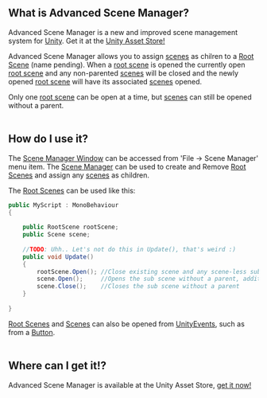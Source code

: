 ## What is Advanced Scene Manager?
Advanced Scene Manager is a new and improved scene management system for [Unity](https://unity.com/). Get it at the [Unity Asset Store!](https://assetstore.unity.com/)

Advanced Scene Manager allows you to assign [scenes](https://github.com/Zumwani/advanced-scene-manager/wiki/Scene) as chilren to a [Root Scene](https://github.com/Zumwani/advanced-scene-manager/wiki/Root-Scene) (name pending). 
When a [root scene](https://github.com/Zumwani/advanced-scene-manager/wiki/Root-Scene) is opened the currently open [root scene](https://github.com/Zumwani/advanced-scene-manager/wiki/Root-Scene) and any non-parented [scenes](https://github.com/Zumwani/advanced-scene-manager/wiki/Scene) will be closed and the newly opened [root scene](https://github.com/Zumwani/advanced-scene-manager/wiki/Root-Scene) will have its associated [scenes](https://github.com/Zumwani/advanced-scene-manager/wiki/Scene) opened.

Only one [root scene](https://github.com/Zumwani/advanced-scene-manager/wiki/Scene) can be open at a time, but [scenes](https://github.com/Zumwani/advanced-scene-manager/wiki/Root-Scene) can still be opened without a parent.<br/><br/>
 
## How do I use it?
The [Scene Manager Window](https://github.com/Zumwani/advanced-scene-manager/wiki/Scene-Manager-Window) can be accessed from 'File -> Scene Manager' menu item. The [Scene Manager](https://github.com/Zumwani/advanced-scene-manager/wiki/Scene-Manager-Window) can be used to create and Remove [Root Scenes](https://github.com/Zumwani/advanced-scene-manager/wiki/Root-Scene) and assign any [scenes](https://github.com/Zumwani/advanced-scene-manager/wiki/Scene) as children.

The [Root Scenes](https://github.com/Zumwani/advanced-scene-manager/wiki/Root-Scene) can be used like this:
```C#
public MyScript : MonoBehaviour
{
    
    public RootScene rootScene;
    public Scene scene;
    
    //TODO: Uhh.. Let's not do this in Update(), that's weird :)
    public void Update()
    {        
        rootScene.Open(); //Close existing scene and any scene-less sub scenes
        scene.Open();     //Opens the sub scene without a parent, additive
        scene.Close();    //Closes the sub scene without a parent
    }
    
}
```
[Root Scenes](https://github.com/Zumwani/advanced-scene-manager/wiki/Root-Scene) and [Scenes](https://github.com/Zumwani/advanced-scene-manager/wiki/Scene) can also be opened from [UnityEvents](https://docs.unity3d.com/Manual/UnityEvents.html), such as from a [Button](https://docs.unity3d.com/Packages/com.unity.ugui@1.0/manual/script-Button.html).
<br/><br/>
## Where can I get it!?
Advanced Scene Manager is available at the Unity Asset Store, [get it now!](https://assetstore.unity.com/)<br/><br/>
